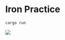 Iron Practice
========

```bash
cargo run
```

[![](http://orig03.deviantart.net/44bc/f/2015/070/d/4/alphonse_elric_sticker_by_helixel-d8lbfvo.png)](http://fmabrotherhood.deviantart.com/art/Alphonse-Elric-Sticker-519535140)
